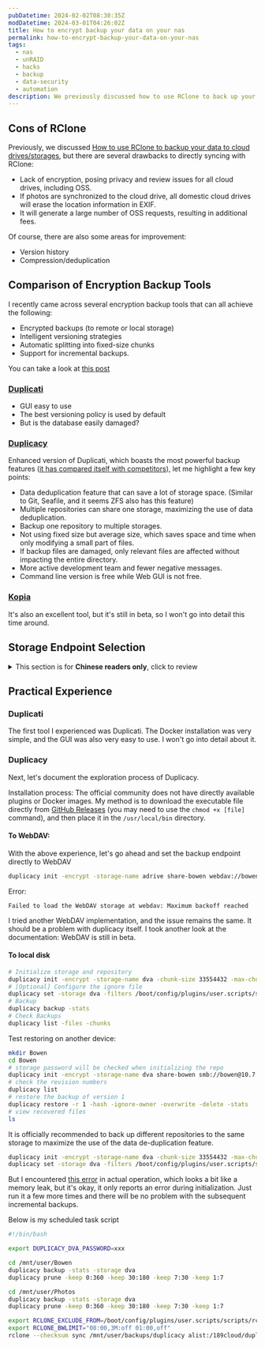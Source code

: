 ```yaml
---
pubDatetime: 2024-02-02T08:30:35Z
modDatetime: 2024-03-01T04:26:02Z
title: How to encrypt backup your data on your nas
permalink: how-to-encrypt-backup-your-data-on-your-nas
tags:
  - nas
  - unRAID
  - hacks
  - backup
  - data-security
  - automation
description: We previously discussed how to use RClone to back up your data to cloud drives/OSS and other remote storage services. However, using RClone directly in this way is too straightforward, lacking any privacy and versioning for backups. In this issue, we will talk about encrypted backups.
---
```


## Cons of RClone

Previously, we discussed [How to use RClone to backup your data to cloud drives/storages](/posts/offsite-disaster-recovery-for-unraid-with-rclone), but there are several drawbacks to directly syncing with RClone:

- Lack of encryption, posing privacy and review issues for all cloud drives, including OSS.
- If photos are synchronized to the cloud drive, all domestic cloud drives will erase the location information in EXIF.
- It will generate a large number of OSS requests, resulting in additional fees.

Of course, there are also some areas for improvement:

- Version history
- Compression/deduplication

## Comparison of Encryption Backup Tools

I recently came across several encryption backup tools that can all achieve the following:

- Encrypted backups (to remote or local storage)
- Intelligent versioning strategies
- Automatic splitting into fixed-size chunks
- Support for incremental backups.

You can take a look at [this post](https://forum.duplicati.com/t/duplicati-vs-duplicacy-vs-kopia-vs-vorta/14493)

### [Duplicati](https://github.com/duplicati/duplicati)

- GUI easy to use
- The best versioning policy is used by default
- But is the database easily damaged?

### [Duplicacy](https://github.com/gilbertchen/duplicacy)

Enhanced version of Duplicati, which boasts the most powerful backup features ([it has compared itself with competitors](https://github.com/gilbertchen/duplicacy?tab=readme-ov-file#comparison-with-other-backup-tools)), let me highlight a few key points:

- Data deduplication feature that can save a lot of storage space. (Similar to Git, Seafile, and it seems ZFS also has this feature)
- Multiple repositories can share one storage, maximizing the use of data deduplication.
- Backup one repository to multiple storages.
- Not using fixed size but average size, which saves space and time when only modifying a small part of files.
- If backup files are damaged, only relevant files are affected without impacting the entire directory.
- More active development team and fewer negative messages.
- Command line version is free while Web GUI is not free.

### [Kopia](https://github.com/kopia/kopia/)

It's also an excellent tool, but it's still in beta, so I won't go into detail this time around.

## Storage Endpoint Selection

<details>
  <summary>This section is for <b>Chinese readers only</b>, click to review</summary>

### 国内云盘

- （加密备份可解）EXIF 信息会被胡乱涂改，修改用户文件这点非常恶心
- （加密备份可解）隐私和审查问题，稍微敏感一点的内容会被无情封禁
- 2C 的产品非常不可靠
  - 不同程度的限速问题
  - 花里胡哨的营销
    - 阿里云盘各种非永久容量，太麻烦了
    - 夸克网盘故意不写容量到期时间
- ~~储存容量并不划算~~我有NAS了，根本不想掏钱买网盘，我宁愿买 OSS
  - 中国移动云盘、天翼云盘应该有一些优惠套餐，比如我在写这篇文章的时候，电信送了我4个T的天翼云盘有效期两年。登录看了一眼中国移动云盘，1T容量有效期一年

### 阿里云 OSS

2B 的产品，速度、稳定性、可用性全都超高，完爆网盘，不会有限制或者陷阱，明码标价。以下仅讨论最常用的阿里云 OSS，其他 S3/OSS 同理。

#### 标准储存

标准储存有几个活动挺划算的，没有坑：

- 体验资源包，一年 9 块，40G 储存容量，但超出就不划算了，这么小的容量根本不够用，不推荐。
- 500G 也做活动，一年 118，这个非常划算，比网盘便宜多了，容量也够用，强烈推荐。

#### [深度冷备份](https://help.aliyun.com/zh/oss/user-guide/overview-53)相对来说最划算：

- [储存价格非常低](https://www.aliyun.com/price/product#/oss/detail/oss)
- 请求费用非常高。
- 数据不能直接读取，实际操作下来并不适合加密工具直接备份，因为备份校验的过程需要读取文件。
  - 当然也可以换成归档储存并开启直读，那这样价格就高了点，不太推荐。
  - 先备份到本地磁盘，再用 RClone 把备份文件 sync 上去。这样会占用不少本地磁盘空间，把 chunkSize 设置大一点，这样请求次数就降下来了，对于我来说，重要文件都是小文件，不会太大，大文件几乎都是可以重新下载的资源，没有备份的需求。算是目前~~最佳~~最便宜的方案了。

</details>

## Practical Experience

### Duplicati

The first tool I experienced was Duplicati. The Docker installation was very simple, and the GUI was also very easy to use. I won't go into detail about it.

### Duplicacy

Next, let's document the exploration process of Duplicacy.

Installation process: The official community does not have directly available plugins or Docker images. My method is to download the executable file directly from [GitHub Releases](https://github.com/gilbertchen/duplicacy/releases) (you may need to use the `chmod +x [file]` command), and then place it in the `/usr/local/bin` directory.

#### To WebDAV:

With the above experience, let's go ahead and set the backup endpoint directly to WebDAV

```bash
duplicacy init -encrypt -storage-name adrive share-bowen webdav://bowen@10.7.21.2:48080/duplicacy
```

Error:

```text
Failed to load the WebDAV storage at webdav: Maximum backoff reached
```

I tried another WebDAV implementation, and the issue remains the same. It should be a problem with duplicacy itself. I took another look at the documentation: WebDAV is still in beta.

#### To local disk

```bash
# Initialize storage and repository
duplicacy init -encrypt -storage-name dva -chunk-size 33554432 -max-chunk-size 67108864 share-bowen /mnt/user/backups/duplicacy
# [Optional] Configure the ignore file
duplicacy set -storage dva -filters /boot/config/plugins/user.scripts/scripts/duplicacyignore
# Backup
duplicacy backup -stats
# Check Backups
duplicacy list -files -chunks
```

Test restoring on another device:

```bash
mkdir Bowen
cd Bowen
# storage password will be checked when initializing the repo
duplicacy init -encrypt -storage-name dva share-bowen smb://bowen@10.7.21.2/backups/duplicacy
# check the revision numbers
duplicacy list
# restore the backup of version 1
duplicacy restore -r 1 -hash -ignore-owner -overwrite -delete -stats
# view recovered files
ls
```

It is officially recommended to back up different repositories to the same storage to maximize the use of the data de-duplication feature.

```bash
duplicacy init -encrypt -storage-name dva -chunk-size 33554432 -max-chunk-size 67108864 share-photos /mnt/user/backups/duplicacy
duplicacy set -storage dva -filters /boot/config/plugins/user.scripts/scripts/duplicacyignore
```

But I encountered [this error](https://forum.duplicacy.com/t/runtime-out-of-memory-fatal-error-out-of-memory/6584) in actual operation, which looks a bit like a memory leak, but it's okay, it only reports an error during initialization. Just run it a few more times and there will be no problem with the subsequent incremental backups.

Below is my scheduled task script

```bash
#!/bin/bash

export DUPLICACY_DVA_PASSWORD=xxx

cd /mnt/user/Bowen
duplicacy backup -stats -storage dva
duplicacy prune -keep 0:360 -keep 30:180 -keep 7:30 -keep 1:7

cd /mnt/user/Photos
duplicacy backup -stats -storage dva
duplicacy prune -keep 0:360 -keep 30:180 -keep 7:30 -keep 1:7

export RCLONE_EXCLUDE_FROM=/boot/config/plugins/user.scripts/scripts/rcloneignore
export RCLONE_BWLIMIT="08:00,3M:off 01:00,off"
rclone --checksum sync /mnt/user/backups/duplicacy alist:/189cloud/duplicacy --progress
```
